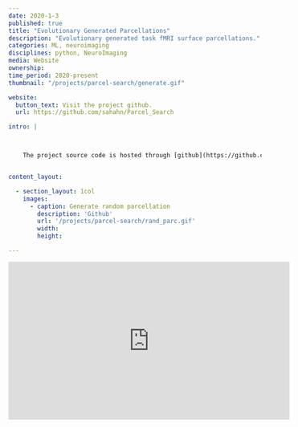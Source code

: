 ```yaml
---
date: 2020-1-3
published: true
title: "Evolutionary Generated Parcellations"
description: "Evolutionary generated task fMRI surface parcellations."
categories: ML, neuroimaging
disciplines: python, NeuroImaging
media: Website
ownership:
time_period: 2020-present
thumbnail: "/projects/parcel-search/generate.gif"

website:
  button_text: Visit the project github.
  url: https://github.com/sahahn/Parcel_Search

intro: |



    The project source code is hosted through [github](https://github.com/sahahn/Parcel_Search).


content_layout:

  - section_layout: 1col
    images:
      - caption: Generate random parcellation
        description: 'Github'
        url: '/projects/parcel-search/rand_parc.gif'
        width:
        height:

---
```


<iframe width="560" height="315" src="https://www.youtube.com/embed/fAOiT886qB8" title="YouTube video player" frameborder="0" allow="accelerometer; autoplay; clipboard-write; encrypted-media; gyroscope; picture-in-picture" allowfullscreen allow='autoplay'></iframe>

